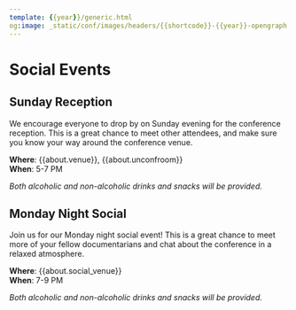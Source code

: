 ```yaml
---
template: {{year}}/generic.html
og:image: _static/conf/images/headers/{{shortcode}}-{{year}}-opengraph.jpg
---
```


# Social Events

## Sunday Reception

We encourage everyone to drop by on Sunday evening for the conference reception.
This is a great chance to meet other attendees,
and make sure you know your way around the conference venue.

**Where**: {{about.venue}}, {{about.unconfroom}}  
**When**: 5-7 PM

*Both alcoholic and non-alcoholic drinks and snacks will be provided.*

## Monday Night Social

Join us for our Monday night social event! This is a great chance to meet more of your fellow documentarians 
and chat about the conference in a relaxed atmosphere.

**Where**: {{about.social_venue}}  
**When**: 7-9 PM

*Both alcoholic and non-alcoholic drinks and snacks will be provided.*

